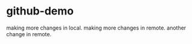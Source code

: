 # github-demo

making more changes in local.
making more changes in remote.
another change in remote.

